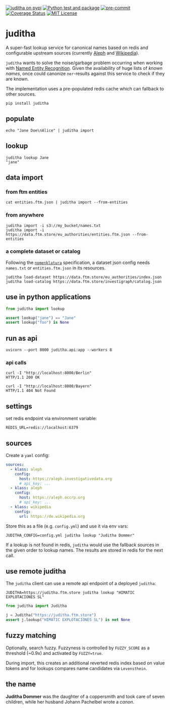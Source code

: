 [![juditha on pypi](https://img.shields.io/pypi/v/juditha)](https://pypi.org/project/juditha/) [![Python test and package](https://github.com/investigativedata/juditha/actions/workflows/python.yml/badge.svg)](https://github.com/investigativedata/juditha/actions/workflows/python.yml) [![pre-commit](https://img.shields.io/badge/pre--commit-enabled-brightgreen?logo=pre-commit)](https://github.com/pre-commit/pre-commit) [![Coverage Status](https://coveralls.io/repos/github/investigativedata/juditha/badge.svg?branch=main)](https://coveralls.io/github/investigativedata/juditha?branch=main) [![MIT License](https://img.shields.io/pypi/l/juditha)](./LICENSE)

# juditha

A super-fast lookup service for canonical names based on redis and configurable upstream sources (currently [Aleph](https://docs.aleph.occrp.org/) and [Wikipedia](https://www.wikipedia.org/)).

`juditha` wants to solve the noise/garbage problem occurring when working with [Named Entity Recognition](https://en.wikipedia.org/wiki/Named-entity_recognition). Given the availability of huge lists of *known names*, once could canonize `ner`-results against this service to check if they are known.

The implementation uses a pre-populated redis cache which can fallback to other sources.

    pip install juditha

## populate

    echo "Jane Doe\nAlice" | juditha import

## lookup

    juditha lookup Jane
    "jane"

## data import

### from ftm entities

    cat entities.ftm.json | juditha import --from-entities

### from anywhere

    juditha import -i s3://my_bucket/names.txt
    juditha import -i https://data.ftm.store/eu_authorities/entities.ftm.json --from-entities

### a complete dataset or catalog

Following the [`nomenklatura`](https://github.com/opensanctions/nomenklatura) specification, a dataset json config needs `names.txt` or `entities.ftm.json` in its resources.

    juditha load-dataset https://data.ftm.store/eu_authorities/index.json
    juditha load-catalog https://data.ftm.store/investigraph/catalog.json

## use in python applications

```python
from juditha import lookup

assert lookup("jane") == "Jane"
assert lookup("foo") is None
```

## run as api

    uvicorn --port 8000 juditha.api:app --workers 8

### api calls

    curl -I "http://localhost:8000/Berlin"
    HTTP/1.1 200 OK

    curl -I "http://localhost:8000/Bayern"
    HTTP/1.1 404 Not Found

## settings

set redis endpoint via environment variable:

    REDIS_URL=redis://localhost:6379

## sources

Create a `yaml` config:

```yaml
sources:
  - klass: aleph
    config:
      host: https://aleph.investigativedata.org
      # api_key: ...
  - klass: aleph
    config:
      host: https://aleph.occrp.org
      # api_key: ...
  - klass: wikipedia
    config:
      url: https://de.wikipedia.org
```

Store this as a file (e.g. `config.yml`) and use it via env vars:

    JUDITHA_CONFIG=config.yml juditha lookup "Juditha Dommer"

If a lookup is not found in redis, `juditha` would use the fallback sources in the given order to lookup names. The results are stored in redis for the next call.

## use remote juditha

The `juditha` client can use a remote api endpoint of a deployed `juditha`:

    JUDITHA=https://juditha.ftm.store juditha lookup "HIMATIC EXPLOTACIONES SL"

```python
from juditha import Juditha

j = Juditha("https://juditha.ftm.store")
assert j.lookup("HIMATIC EXPLOTACIONES SL") is not None
```

## fuzzy matching

Optionally, search fuzzy. Fuzzyness is controlled by `FUZZY_SCORE` as a threshold (~0.9x) and activated by `FUZZY=true`.

During import, this creates an additional reverted redis index based on value tokens and for lookups compares name candidates via `Levensthein`.

## the name

**Juditha Dommer** was the daughter of a coppersmith and took care of seven children, while her husband Johann Pachelbel wrote a *canon*.

